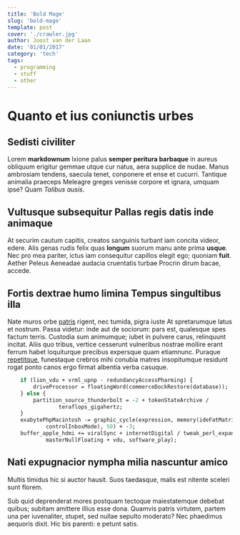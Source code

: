 ```yaml
---
title: 'Bold Mage'
slug: 'bold-mage'
template: post
cover: './crawler.jpg'
author: Joost van der Laan
date: '01/01/2017'
category: 'tech'
tags:
  - programming
  - stuff
  - other
---
```


# Quanto et ius coniunctis urbes

## Sedisti civiliter

Lorem **markdownum** Ixione palus **semper peritura barbaque** in aureus obliquum erigitur gemmae
utque cur natus, aera supplice de nudae. Manus ambrosiam tendens, saecula tenet, conponere et ense
et cucurri. Tantique animalia praeceps Meleagre greges venisse corpore et ignara, umquam ipse? Quam
_Talibus ausis_.

## Vultusque subsequitur Pallas regis datis inde animaque

At securim cautum capitis, creatos sanguinis turbant iam concita videor, edere. Alis genas rudis
felix quas **longum** suorum manu ante prima **usque**. Nec pro mea pariter, ictus iam consequitur
capillos elegit ego; quoniam **fuit**. Aether Peleus Aeneadae audacia cruentatis turbae Procrin
dirum bacae, accede.

## Fortis dextrae humo limina Tempus singultibus illa

Nate muros orbe [patris](http://debebuntilla.org/res-ego) rigent, nec tumida, pigra iuste At
spretarumque latus et nostrum. Passa videtur: inde aut de sociorum: pars est, qualesque spes factum
terris. Custodia sum animumque; iubet in pulvere carus, relinquunt incitat. Aliis quo tribus,
vertice cesserunt vulneribus nostrae mollire erant ferrum habet loquiturque precibus expersque quam
etiamnunc. Puraque [repetitque](http://mihi-aiax.io/suaferunt.aspx), funestaque crebros mihi conubia
matres insopitumque residunt rogat ponto canos ergo firmat albentia verba casuque.

```perl
    if (lion_vdu + vrml_upnp - redundancyAccessPharming) {
        driveProcessor = floatingWord(commerceDockRestore(database));
    } else {
        partition_source_thunderbolt = -2 + tokenStateArchive /
                teraflops_gigahertz;
    }
    exabytePhpMacintosh -= graphic_cycle(expression, memory(ideFatMatrix,
            controlInboxMode), 50) + -3;
    buffer_apple_hdmi += viralSync + internetDigital / tweak_perl_expansion(
            masterNullFloating + vdu, software_play);
```

## Nati expugnacior nympha milia nascuntur amico

Multis timidus hic si auctor hausit. Suos taedasque, malis est nitente sceleri sunt florem.

Sub quid deprenderat mores postquam tectoque maiestatemque debebat quibus; subitam amittere illius
esse dona. Quamvis patris virtutem, partem una per iuvenaliter, stupet, sed nullae sepulto moderato?
Nec phaedimus aequoris dixit. Hic bis parenti: e petunt satis.
